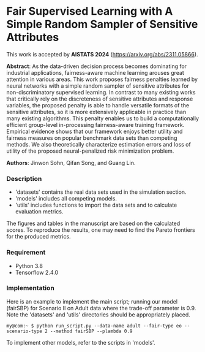# Fair Supervised Learning with A Simple Random Sampler of Sensitive Attributes

This work is accepted by __AISTATS 2024__ (https://arxiv.org/abs/2311.05866). 

__Abstract__: As the data-driven decision process becomes dominating for industrial applications, fairness-aware machine learning arouses great attention in various areas. This work proposes fairness penalties learned by neural networks with a simple random sampler of sensitive attributes for non-discriminatory supervised learning. In contrast to many existing works that critically rely on the discreteness of sensitive attributes and response variables, the proposed penalty is able to handle versatile formats of the sensitive attributes, so it is more extensively applicable in practice than many existing algorithms. This penalty enables us to build a computationally efficient group-level in-processing fairness-aware training framework. Empirical evidence shows that our framework enjoys better utility and fairness measures on popular benchmark data sets than competing methods. We also theoretically characterize estimation errors and loss of utility of the proposed neural-penalized risk minimization problem.

__Authors__: Jinwon Sohn, Qifan Song, and Guang Lin. 

### Description
- 'datasets' contains the real data sets used in the simulation section.
- 'models' includes all competing models.
- 'utils' includes functions to import the data sets and to calculate evaluation metrics. 

The figures and tables in the manuscript are based on the calculated scores. To reproduce the results, one may need to find the Pareto frontiers for the produced metrics.

### Requirement
- Python 3.8
- Tensorflow 2.4.0

### Implementation 

Here is an example to implement the main script; running our model (fairSBP) for Scenario II on Adult data where the trade-off parameter is 0.9. Note the 'datasets' and 'utils' directories should be appropriately placed. 

```console
my@com:~ $ python run_script.py --data-name adult --fair-type eo --scenario-type 2 --method fairSBP --plambda 0.9
```

To implement other models, refer to the scripts in 'models'.